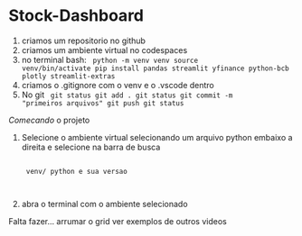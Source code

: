 # Stock-Dashboard

1. criamos um repositorio no github
2. criamos um ambiente virtual no codespaces
3. no terminal bash:
    <code>
    python -m venv venv
    source venv/bin/activate
    pip install pandas streamlit yfinance python-bcb plotly streamlit-extras
    </code>
4. criamos o .gitignore com o venv e o .vscode dentro
5. No git
    <code>
    git status
    git add .
    git status
    git commit -m "primeiros arquivos"
    git push
    git status
    </code>

_Comecando_ o projeto

1. Selecione o ambiente virtual selecionando um arquivo python embaixo a direita e selecione na barra de busca

    <code>
    venv/ python e sua versao

    </code>

2. abra o terminal com o ambiente selecionado

Falta fazer... arrumar o grid
ver exemplos de outros videos

